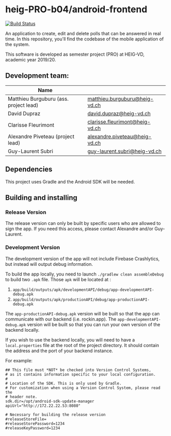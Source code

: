 # heig-PRO-b04/android-frontend

[![Build Status](https://travis-ci.com/heig-PRO-b04/android-frontend.svg?branch=master)](https://travis-ci.com/heig-PRO-b04/android-frontend)

An application to create, edit and delete polls that can be answered in real
time. In this repository, you'll find the codebase of the mobile application
of the system.

This software is developed as semester project (PRO) at HEIG-VD, academic year
2019/20.

## Development team:

| Name                                   |                                  |
|----------------------------------------|----------------------------------|
| Matthieu Burguburu (ass. project lead) | matthieu.burguburu@heig-vd.ch    |
| David Dupraz                           | david.dupraz@heig-vd.ch          |
| Clarisse Fleurimont                    | clarisse.fleurimont@heig-vd.ch   |
| Alexandre Piveteau (project lead)      | alexandre.piveteau@heig-vd.ch    |
| Guy-Laurent Subri                      | guy-laurent.subri@heig-vd.ch     |

## Dependencies

This project uses Gradle and the Android SDK will be needed.

## Building and installing

### Release Version

The release version can only be built by specific users who are allowed to sign the app. If you
need this access, please contact Alexandre and/or Guy-Laurent.

### Development Version

The development version of the app will not include Firebase Crashlytics, but instead will output
debug information.

To build the app locally, you need to launch `./gradlew clean assembleDebug` to build two `.apk`
file. Those `apk` will be located at :

1. `app/build/outputs/apk/developmentAPI/debug/app-developmentAPI-debug.apk`
2. `app/build/outputs/apk/productionAPI/debug/app-productionAPI-debug.apk`

The `app-productionAPI-debug.apk` version will be built so that the app can communicate with our
backend (i.e. rockin.app). The `app-developmentAPI-debug.apk` version will be built so that you
can run your own version of the backend locally.

If you wish to use the backend locally, you will need to have a `local.properties` file at the root
of the project directory. It should contain the address and the port of your backend instance.

For example:

```
## This file must *NOT* be checked into Version Control Systems,
# as it contains information specific to your local configuration.
#
# Location of the SDK. This is only used by Gradle.
# For customization when using a Version Control System, please read the
# header note.
sdk.dir=/opt/android-sdk-update-manager
apiUrl="http://172.22.22.53:8080"

# Necessary for building the release version
#releaseStoreFile=
#releaseStorePassword=1234
#releaseKeyPassword=1234
```
